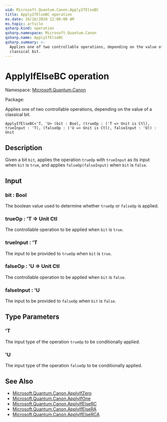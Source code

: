 ```yaml
---
uid: Microsoft.Quantum.Canon.ApplyIfElseBC
title: ApplyIfElseBC operation
ms.date: 10/16/2020 12:00:00 AM
ms.topic: article
qsharp.kind: operation
qsharp.namespace: Microsoft.Quantum.Canon
qsharp.name: ApplyIfElseBC
qsharp.summary: >-
  Applies one of two controllable operations, depending on the value of a
  classical bit.
---
```


# ApplyIfElseBC operation

Namespace: [Microsoft.Quantum.Canon](xref:Microsoft.Quantum.Canon)

Package: [](https://nuget.org/packages/)


Applies one of two controllable operations, depending on the value of aclassical bit.

```Q#
ApplyIfElseBC<'T, 'U> (bit : Bool, (trueOp : ('T => Unit is Ctl), trueInput : 'T), (falseOp : ('U => Unit is Ctl), falseInput : 'U)) : Unit
```


## Description

Given a bit `bit`, applies the operation `trueOp` with `trueInput` asits input when `bit` is `true`, and applies `falseOp(falseInput)`when `bit` is `false`.

## Input

### bit : Bool

The boolean value used to determine whether `trueOp` or `falseOp` isapplied.


### trueOp : 'T => Unit Ctl

The controllable operation to be applied when `bit` is `true`.


### trueInput : 'T

The input to be provided to `trueOp` when `bit` is `true`.


### falseOp : 'U => Unit Ctl

The controllable operation to be applied when `bit` is `false`.


### falseInput : 'U

The input to be provided to `falseOp` when `bit` is `false`.



## Type Parameters

### 'T

The input type of the operation `trueOp` to be conditionally applied.


### 'U

The input type of the operation `falseOp` to be conditionally applied.



## See Also

- [Microsoft.Quantum.Canon.ApplyIfZero](xref:Microsoft.Quantum.Canon.ApplyIfZero)
- [Microsoft.Quantum.Canon.ApplyIfOne](xref:Microsoft.Quantum.Canon.ApplyIfOne)
- [Microsoft.Quantum.Canon.ApplyIfElseRC](xref:Microsoft.Quantum.Canon.ApplyIfElseRC)
- [Microsoft.Quantum.Canon.ApplyIfElseRA](xref:Microsoft.Quantum.Canon.ApplyIfElseRA)
- [Microsoft.Quantum.Canon.ApplyIfElseRCA](xref:Microsoft.Quantum.Canon.ApplyIfElseRCA)